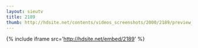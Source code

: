```yaml
---
layout: sieutv
title: 2189
thumb: http://hdsite.net/contents/videos_screenshots/2000/2189/preview_360p.mp4.jpg
---
```

{% include iframe src='http://hdsite.net/embed/2189' %}
 
